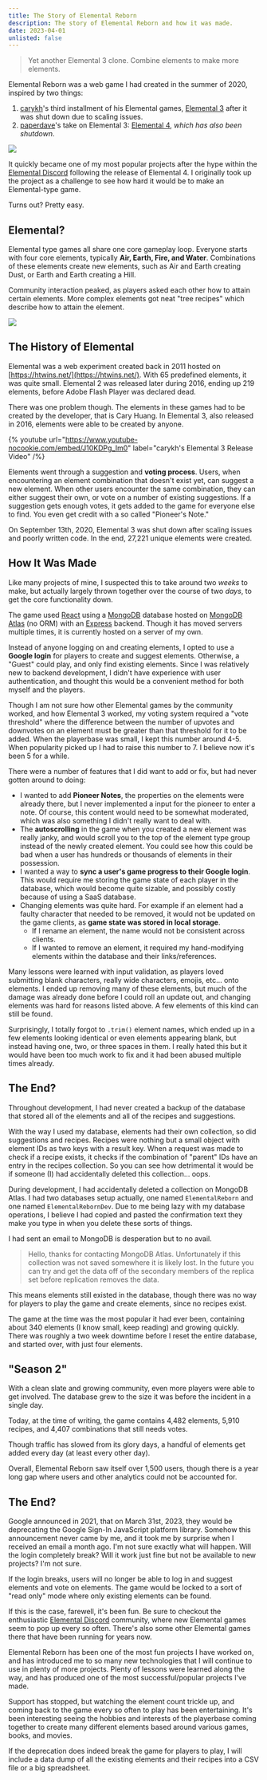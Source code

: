 ```yaml
---
title: The Story of Elemental Reborn
description: The story of Elemental Reborn and how it was made.
date: 2023-04-01
unlisted: false
---
```


> Yet another Elemental 3 clone. Combine elements to make more elements.

Elemental Reborn was a web game I had created in the summer of 2020, inspired by two things:
1. [carykh](https://www.youtube.com/user/carykh)'s third installment of his Elemental games, [Elemental 3](https://www.youtube.com/watch?v=J10KDPg_Im0) after it was shut down due to scaling issues.
2. [paperdave](https://paperdave.net/)'s take on Elemental 3: [Elemental 4](https://github.com/paperdave/elemental4), *which has also been shutdown*.

![](/images/2023-04-01-elemental-reborn/elements.png)

It quickly became one of my most popular projects after the hype within the [Elemental Discord](https://discord.gg/X9VyN42) following the release of Elemental 4. I originally took up the project as a challenge to see how hard it would be to make an Elemental-type game.

Turns out? Pretty easy.

## Elemental?

Elemental type games all share one core gameplay loop. Everyone starts with four core elements, typically **Air, Earth, Fire, and Water**. Combinations of these elements create new elements, such as Air and Earth creating Dust, or Earth and Earth creating a Hill.

Community interaction peaked, as players asked each other how to attain certain elements. More complex elements got neat "tree recipes" which describe how to attain the element.

![](/images/2023-04-01-elemental-reborn/tree.png)

## The History of Elemental

Elemental was a web experiment created back in 2011 hosted on [https://htwins.net/](https://htwins.net/). With 65 predefined elements, it was quite small. Elemental 2 was released later during 2016, ending up 219 elements, before Adobe Flash Player was declared dead.

There was one problem though. The elements in these games had to be created by the developer, that is Cary Huang. In Elemental 3, also released in 2016, elements were able to be created by anyone.

{% youtube url="https://www.youtube-nocookie.com/embed/J10KDPg_Im0" label="carykh's Elemental 3 Release Video" /%}


Elements went through a suggestion and **voting process**. Users, when encountering an element combination that doesn't exist yet, can suggest a new element. When other users encounter the same combination, they can either suggest their own, or vote on a number of existing suggestions. If a suggestion gets enough votes, it gets added to the game for everyone else to find. You even get credit with a so called "Pioneer's Note."

On September 13th, 2020, Elemental 3 was shut down after scaling issues and poorly written code. In the end, 27,221 unique elements were created.

## How It Was Made

Like many projects of mine, I suspected this to take around two *weeks* to make, but actually largely thrown together over the course of two *days*, to get the core functionality down.

The game used [React](https://react.dev/) using a [MongoDB](https://www.mongodb.com/) database hosted on [MongoDB Atlas](https://www.mongodb.com/atlas/database) (no ORM) with an [Express](https://expressjs.com/) backend. Though it has moved servers multiple times, it is currently hosted on a server of my own.

Instead of anyone logging on and creating elements, I opted to use a **Google login** for players to create and suggest elements. Otherwise, a "Guest" could play, and only find existing elements. Since I was relatively new to backend development, I didn't have experience with user authentication, and thought this would be a convenient method for both myself and the players.

Though I am not sure how other Elemental games by the community worked, and how Elemental 3 worked, my voting system required a "vote threshold" where the difference between the number of upvotes and downvotes on an element must be greater than that threshold for it to be added. When the playerbase was small, I kept this number around 4-5. When popularity picked up I had to raise this number to 7. I believe now it's been 5 for a while.

There were a number of features that I did want to add or fix, but had never gotten around to doing:
- I wanted to add **Pioneer Notes**, the properties on the elements were already there, but I never implemented a input for the pioneer to enter a note. Of course, this content would need to be somewhat moderated, which was also something I didn't really want to deal with.
- The **autoscrolling** in the game when you created a new element was really janky, and would scroll you to the top of the element type group instead of the newly created element. You could see how this could be bad when a user has hundreds or thousands of elements in their possession.
- I wanted a way to **sync a user's game progress to their Google login**. This would require me storing the game state of each player in the database, which would become quite sizable, and possibly costly because of using a SaaS database.
- Changing elements was quite hard. For example if an element had a faulty character that needed to be removed, it would not be updated on the game clients, as **game state was stored in local storage**.
  - If I rename an element, the name would not be consistent across clients.
  - If I wanted to remove an element, it required my hand-modifying elements within the database and their links/references.

Many lessons were learned with input validation, as players loved submitting blank characters, really wide characters, emojis, etc... onto elements. I ended up removing many of these elements, but much of the damage was already done before I could roll an update out, and changing elements was hard for reasons listed above. A few elements of this kind can still be found.

Surprisingly, I totally forgot to `.trim()` element names, which ended up in a few elements looking identical or even elements appearing blank, but instead having one, two, or  three spaces in them. I really hated this but it would have been too much work to fix and it had been abused multiple times already.

## The End?

Throughout development, I had never created a backup of the database that stored all of the elements and all of the recipes and suggestions.

With the way I used my database, elements had their own collection, so did suggestions and recipes. Recipes were nothing but a small object with element IDs as two keys with a result key. When a request was made to check if a recipe exists, it checks if the combination of "parent" IDs have an entry in the recipes collection. So you can see how detrimental it would be if someone (I) had accidentally deleted this collection... oops.

During development, I had accidentally deleted a collection on MongoDB Atlas. I had two databases setup actually, one named `ElementalReborn` and one named `ElementalRebornDev`. Due to me being lazy with my database operations, I believe I had copied and pasted the confirmation text they make you type in when you delete these sorts of things.

I had sent an email to MongoDB is desperation but to no avail.

> Hello, thanks for contacting MongoDB Atlas. Unfortunately if this collection was not saved somewhere it is likely lost. In the future you can try and get the data off of the secondary members of the replica set before replication removes the data. 

This means elements still existed in the database, though there was no way for players to play the game and create elements, since no recipes exist.

The game at the time was the most popular it had ever been, containing about 340 elements (I know small, keep reading) and growing quickly. There was roughly a two week downtime before I reset the entire database, and started over, with just four elements.

## "Season 2"

With a clean slate and growing community, even more players were able to get involved. The database grew to the size it was before the incident in a single day.

Today, at the time of writing, the game contains 4,482 elements, 5,910 recipes, and 4,407 combinations that still needs votes.

Though traffic has slowed from its glory days, a handful of elements get added every day (at least every other day).

Overall, Elemental Reborn saw itself over 1,500 users, though there is a year long gap where users and other analytics could not be accounted for.

## The End?

Google announced in 2021, that on March 31st, 2023, they would be deprecating the Google Sign-In JavaScript platform library. Somehow this announcement never came by me, and it took me by surprise when I received an email a month ago. I'm not sure exactly what will happen. Will the login completely break? Will it work just fine but not be available to new projects? I'm not sure.

If the login breaks, users will no longer be able to log in and suggest elements and vote on elements. The game would be locked to a sort of "read only" mode where only existing elements can be found.

If this is the case, farewell, it's been fun. Be sure to checkout the enthusiastic [Elemental Discord](https://discord.gg/X9VyN42) community, where new Elemental games seem to pop up every so often. There's also some other Elemental games there that have been running for years now.

Elemental Reborn has been one of the most fun projects I have worked on, and has introduced me to so many new technologies that I will continue to use in plenty of more projects. Plenty of lessons were learned along the way, and has produced one of the most successful/popular projects I've made.

Support has stopped, but watching the element count trickle up, and coming back to the game every so often to play has been entertaining. It's been interesting seeing the hobbies and interests of the playerbase coming together to create many different elements based around various games, books, and movies.

If the deprecation does indeed break the game for players to play, I will include a data dump of all the existing elements and their recipes into a CSV file or a big spreadsheet.
